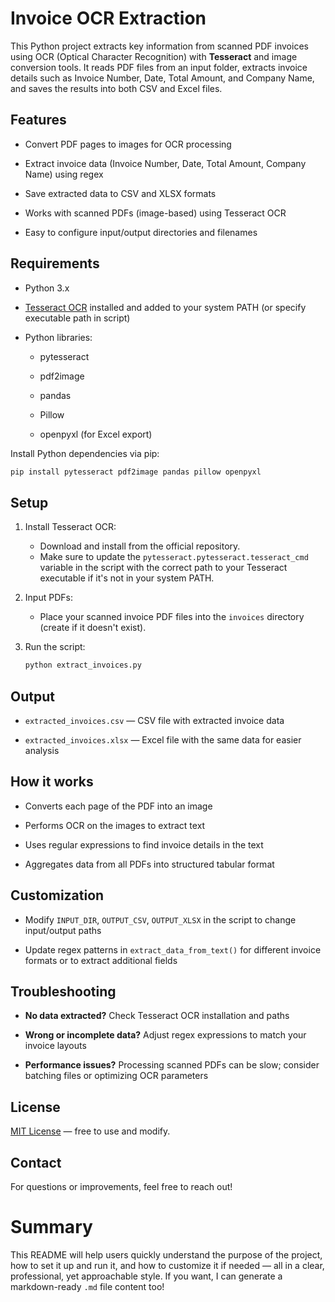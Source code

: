 # Invoice OCR Extraction

This Python project extracts key information from scanned PDF invoices using OCR (Optical Character Recognition) with **Tesseract** and image conversion tools.
It reads PDF files from an input folder, extracts invoice details such as Invoice Number, Date, Total Amount, and Company Name, and saves the results into both CSV and Excel files.

## Features

*   Convert PDF pages to images for OCR processing

*   Extract invoice data (Invoice Number, Date, Total Amount, Company Name) using regex

*   Save extracted data to CSV and XLSX formats

*   Works with scanned PDFs (image-based) using Tesseract OCR

*   Easy to configure input/output directories and filenames

## Requirements

* Python 3.x

* [Tesseract OCR](https://github.com/tesseract-ocr/tesseract) installed and added to your system PATH (or specify executable path in script)

* Python libraries:

  *   pytesseract

  *   pdf2image

  *   pandas

  *   Pillow

  *   openpyxl (for Excel export)

Install Python dependencies via pip:

```bash
pip install pytesseract pdf2image pandas pillow openpyxl
```

## Setup

1. Install Tesseract OCR:
   *   Download and install from the official repository.
   *   Make sure to update the `pytesseract.pytesseract.tesseract_cmd` variable in the script with the correct path to your Tesseract executable if it's not in your system PATH.

2. Input PDFs:
   *   Place your scanned invoice PDF files into the `invoices` directory (create if it doesn't exist).

3. Run the script:

    ```bash
    python extract_invoices.py
    ```

## Output

*   `extracted_invoices.csv` — CSV file with extracted invoice data

*   `extracted_invoices.xlsx` — Excel file with the same data for easier analysis


## How it works

*   Converts each page of the PDF into an image

*   Performs OCR on the images to extract text

*   Uses regular expressions to find invoice details in the text

*   Aggregates data from all PDFs into structured tabular format

## Customization

*   Modify `INPUT_DIR`, `OUTPUT_CSV`, `OUTPUT_XLSX` in the script to change input/output paths

*   Update regex patterns in `extract_data_from_text()` for different invoice formats or to extract additional fields

## Troubleshooting

*   **No data extracted?**
    Check Tesseract OCR installation and paths

*   **Wrong or incomplete data?**
    Adjust regex expressions to match your invoice layouts

*   **Performance issues?**
    Processing scanned PDFs can be slow; consider batching files or optimizing OCR parameters

## License

[MIT License](LICENCE) — free to use and modify.

## Contact

For questions or improvements, feel free to reach out!

# Summary

This README will help users quickly understand the purpose of the project, how to set it up and run it, and how to customize it if needed — all in a clear, professional, yet approachable style. If you want, I can generate a markdown-ready `.md` file content too!
